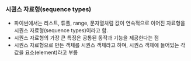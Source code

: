  ### 시퀀스 자료형(sequence types)
 - 파이썬에서는 리스트, 튜플, range, 문자열처럼 값이 연속적으로 이어진 자료형을 시퀀스 자료형(sequence types)이라고 함.
 - 시퀀스 자료형의 가장 큰 특징은 공통된 동작과 기능을 제공한다는 점
 - 시퀀스 자료형으로 만든 객체를 시퀀스 객체라고 하며, 시퀀스 객체에 들어있는 각 값을 요소(element)라고 부름

